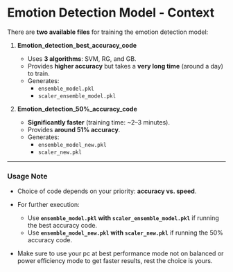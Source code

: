 # Emotion Detection Model - Context

There are **two available files** for training the emotion detection model:

1. **Emotion_detection_best_accuracy_code**
   - Uses **3 algorithms**: SVM, RG, and GB.
   - Provides **higher accuracy** but takes a **very long time** (around a day) to train.
   - Generates:
     - `ensemble_model.pkl`
     - `scaler_ensemble_model.pkl`

2. **Emotion_detection_50%_accuracy_code**
   - **Significantly faster** (training time: ~2–3 minutes).
   - Provides **around 51% accuracy**.
   - Generates:
     - `ensemble_model_new.pkl`
     - `scaler_new.pkl`

---

### Usage Note
- Choice of code depends on your priority: **accuracy vs. speed**.
- For further execution:
  - Use **`ensemble_model.pkl` with `scaler_ensemble_model.pkl`** if running the best accuracy code.
  - Use **`ensemble_model_new.pkl` with `scaler_new.pkl`** if running the 50% accuracy code.

- Make sure to use your pc at best performance mode not on balanced or power efficiency mode to get faster results, rest the choice is yours.